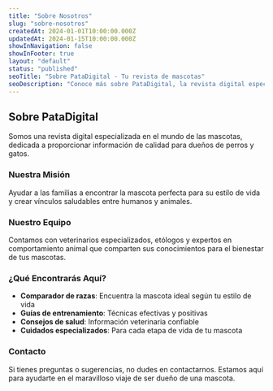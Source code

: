 ```yaml
---
title: "Sobre Nosotros"
slug: "sobre-nosotros"
createdAt: 2024-01-01T10:00:00.000Z
updatedAt: 2024-01-15T10:00:00.000Z
showInNavigation: false
showInFooter: true
layout: "default"
status: "published"
seoTitle: "Sobre PataDigital - Tu revista de mascotas"
seoDescription: "Conoce más sobre PataDigital, la revista digital especializada en perros y gatos."
---
```


## Sobre PataDigital

Somos una revista digital especializada en el mundo de las mascotas, dedicada a proporcionar información de calidad para dueños de perros y gatos.

### Nuestra Misión

Ayudar a las familias a encontrar la mascota perfecta para su estilo de vida y crear vínculos saludables entre humanos y animales.

### Nuestro Equipo

Contamos con veterinarios especializados, etólogos y expertos en comportamiento animal que comparten sus conocimientos para el bienestar de tus mascotas.

### ¿Qué Encontrarás Aquí?

- **Comparador de razas**: Encuentra la mascota ideal según tu estilo de vida
- **Guías de entrenamiento**: Técnicas efectivas y positivas
- **Consejos de salud**: Información veterinaria confiable
- **Cuidados especializados**: Para cada etapa de vida de tu mascota

### Contacto

Si tienes preguntas o sugerencias, no dudes en contactarnos. Estamos aquí para ayudarte en el maravilloso viaje de ser dueño de una mascota.